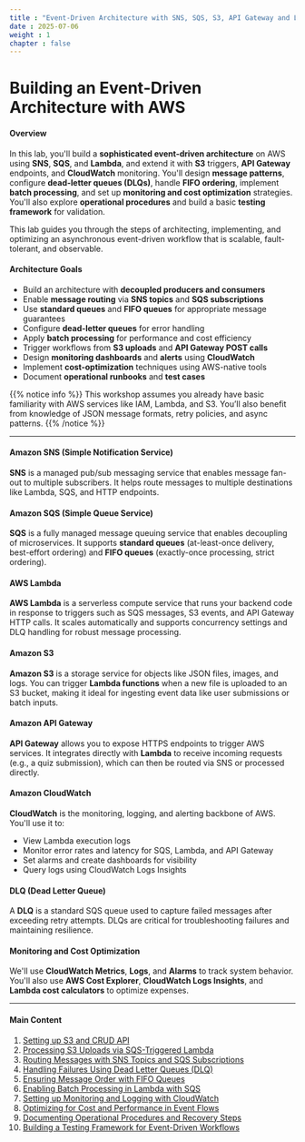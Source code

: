 ```yaml
---
title : "Event-Driven Architecture with SNS, SQS, S3, API Gateway and Lambda"
date : 2025-07-06
weight : 1
chapter : false
---
```


# Building an Event-Driven Architecture with AWS

#### Overview
In this lab, you'll build a **sophisticated event-driven architecture** on AWS using **SNS**, **SQS**, and **Lambda**, and extend it with **S3** triggers, **API Gateway** endpoints, and **CloudWatch** monitoring. You'll design **message patterns**, configure **dead-letter queues (DLQs)**, handle **FIFO ordering**, implement **batch processing**, and set up **monitoring and cost optimization** strategies. You'll also explore **operational procedures** and build a basic **testing framework** for validation.

This lab guides you through the steps of architecting, implementing, and optimizing an asynchronous event-driven workflow that is scalable, fault-tolerant, and observable.

#### Architecture Goals
- Build an architecture with **decoupled producers and consumers**
- Enable **message routing** via **SNS topics** and **SQS subscriptions**
- Use **standard queues** and **FIFO queues** for appropriate message guarantees
- Configure **dead-letter queues** for error handling
- Apply **batch processing** for performance and cost efficiency
- Trigger workflows from **S3 uploads** and **API Gateway POST calls**
- Design **monitoring dashboards** and **alerts** using **CloudWatch**
- Implement **cost-optimization** techniques using AWS-native tools
- Document **operational runbooks** and **test cases**


{{% notice info %}}
This workshop assumes you already have basic familiarity with AWS services like IAM, Lambda, and S3. You’ll also benefit from knowledge of JSON message formats, retry policies, and async patterns.
{{% /notice %}}

---

#### Amazon SNS (Simple Notification Service)
**SNS** is a managed pub/sub messaging service that enables message fan-out to multiple subscribers. It helps route messages to multiple destinations like Lambda, SQS, and HTTP endpoints.

#### Amazon SQS (Simple Queue Service)
**SQS** is a fully managed message queuing service that enables decoupling of microservices. It supports **standard queues** (at-least-once delivery, best-effort ordering) and **FIFO queues** (exactly-once processing, strict ordering).

#### AWS Lambda
**AWS Lambda** is a serverless compute service that runs your backend code in response to triggers such as SQS messages, S3 events, and API Gateway HTTP calls. It scales automatically and supports concurrency settings and DLQ handling for robust message processing.

#### Amazon S3
**Amazon S3** is a storage service for objects like JSON files, images, and logs. You can trigger **Lambda functions** when a new file is uploaded to an S3 bucket, making it ideal for ingesting event data like user submissions or batch inputs.

#### Amazon API Gateway
**API Gateway** allows you to expose HTTPS endpoints to trigger AWS services. It integrates directly with **Lambda** to receive incoming requests (e.g., a quiz submission), which can then be routed via SNS or processed directly.

#### Amazon CloudWatch
**CloudWatch** is the monitoring, logging, and alerting backbone of AWS. You'll use it to:
- View Lambda execution logs
- Monitor error rates and latency for SQS, Lambda, and API Gateway
- Set alarms and create dashboards for visibility
- Query logs using CloudWatch Logs Insights

#### DLQ (Dead Letter Queue)
A **DLQ** is a standard SQS queue used to capture failed messages after exceeding retry attempts. DLQs are critical for troubleshooting failures and maintaining resilience.

#### Monitoring and Cost Optimization
We'll use **CloudWatch Metrics**, **Logs**, and **Alarms** to track system behavior. You'll also use **AWS Cost Explorer**, **CloudWatch Logs Insights**, and **Lambda cost calculators** to optimize expenses.

---

#### Main Content

1. [Setting up S3 and CRUD API](1-s3-and-CRUD-apis/)
2. [Processing S3 Uploads via SQS-Triggered Lambda](2-Processing-S3-Upload-Events-with-SQS-and-Lambda/)
3. [Routing Messages with SNS Topics and SQS Subscriptions](3-Routing-Messages-with-SNS-Topics-and-SQS-Subscriptions/)
4. [Handling Failures Using Dead Letter Queues (DLQ)](4-Handling-Failures-Using-Dead-Letter-Queues-(DLQ)/)
5. [Ensuring Message Order with FIFO Queues](5-Ensuring-Message-Order-with-FIFO-Queues/)
6. [Enabling Batch Processing in Lambda with SQS](6-Enabling-Batch-Processing-in-Lambda-with-SQS/)
7. [Setting up Monitoring and Logging with CloudWatch](7-Setting-up-Monitoring-and-Logging-with-CloudWatch/)
8. [Optimizing for Cost and Performance in Event Flows](8-Optimizing-for-Cost-and-Performance-in-Event-Flows/)
9. [Documenting Operational Procedures and Recovery Steps](9-Documenting-Operational-Procedures-and-Recovery-Steps/)
10. [Building a Testing Framework for Event-Driven Workflows](10-Building-a-Testing-Framework-for-Event-Driven-Workflows/)